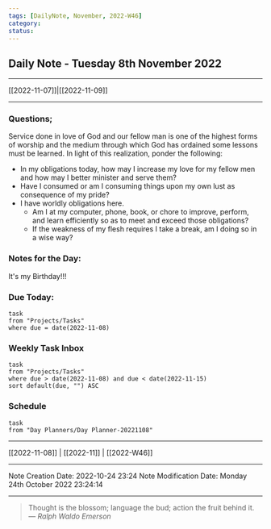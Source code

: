 ```yaml
---
tags: [DailyNote, November, 2022-W46]
category:
status:
---
```


## Daily Note - Tuesday 8th November 2022

---
[[2022-11-07]]|[[2022-11-09]]

---

### Questions;
Service done in love of God and our fellow man is one of the highest forms of worship and the medium through which God has ordained some lessons must be learned.  In light of this realization, ponder the following:
- In my obligations today, how may I increase my love for my fellow men and how may I better minister and serve them?
- Have I consumed or am I consuming things upon my own lust as consequence of my pride?
- I have worldly obligations here.  
	- Am I at my computer, phone, book, or chore to improve, perform, and learn efficiently so as to meet and exceed those obligations?  
	- If the weakness of my flesh requires I take a break, am I doing so in a wise way?

### Notes for the Day:
It's my Birthday!!!

### Due Today:
```dataview
task
from "Projects/Tasks"
where due = date(2022-11-08)
```

### Weekly Task Inbox
```dataview
task
from "Projects/Tasks"
where due > date(2022-11-08) and due < date(2022-11-15)
sort default(due, "") ASC
```

### Schedule
```dataview
task
from "Day Planners/Day Planner-20221108"

```
---
[[2022-11-08]] | [[2022-11]] | [[2022-W46]]

---

Note Creation Date: 2022-10-24 23:24
Note Modification Date: Monday 24th October 2022 23:24:14 

--- 
> Thought is the blossom; language the bud; action the fruit behind it.
> — <cite>Ralph Waldo Emerson</cite>